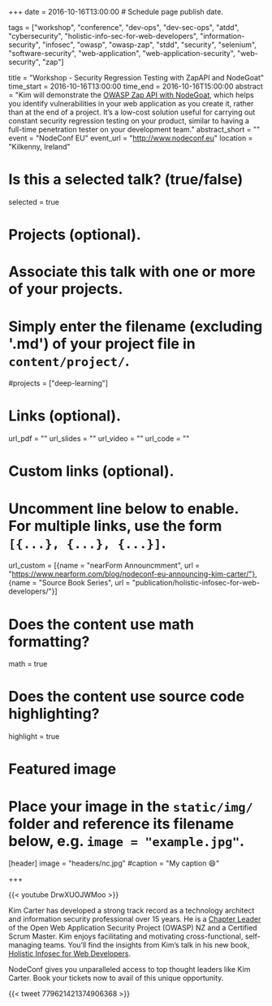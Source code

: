 +++
date = 2016-10-16T13:00:00  # Schedule page publish date.

tags = ["workshop", "conference", "dev-ops", "dev-sec-ops", "atdd", "cybersecurity", "holistic-info-sec-for-web-developers", "information-security", "infosec", "owasp", "owasp-zap", "stdd", "security", "selenium", "software-security", "web-application", "web-application-security", "web-security", "zap"]

title = "Workshop - Security Regression Testing with ZapAPI and NodeGoat"
time_start = 2016-10-16T13:00:00
time_end = 2016-10-16T15:00:00
abstract = "Kim will demonstrate the [OWASP Zap API with NodeGoat](https://github.com/binarymist/NodeGoat/wiki/Security-Regression-Testing-with-Zap-API), which helps you identify vulnerabilities in your web application as you create it, rather than at the end of a project. It’s a low-cost solution useful for carrying out constant security regression testing on your product, similar to having a full-time penetration tester on your development team."
abstract_short = ""
event = "NodeConf EU"
event_url = "http://www.nodeconf.eu"
location = "Kilkenny, Ireland"

# Is this a selected talk? (true/false)
selected = true

# Projects (optional).
#   Associate this talk with one or more of your projects.
#   Simply enter the filename (excluding '.md') of your project file in `content/project/`.
#projects = ["deep-learning"]

# Links (optional).
url_pdf = ""
url_slides = ""
url_video = ""
url_code = ""

# Custom links (optional).
#   Uncomment line below to enable. For multiple links, use the form `[{...}, {...}, {...}]`.
url_custom = [{name = "nearForm Announcmment", url = "https://www.nearform.com/blog/nodeconf-eu-announcing-kim-carter/"}, {name = "Source Book Series", url = "publication/holistic-infosec-for-web-developers/"}]


# Does the content use math formatting?
math = true

# Does the content use source code highlighting?
highlight = true

# Featured image
# Place your image in the `static/img/` folder and reference its filename below, e.g. `image = "example.jpg"`.
[header]
image = "headers/nc.jpg"
#caption = "My caption :smile:"

+++

{{< youtube DrwXUOJWMoo >}}
<br>

Kim Carter has developed a strong track record as a technology architect and information security professional over 15 years. He is a [Chapter Leader](https://www.owasp.org/index.php/New_Zealand) of the Open Web Application Security Project (OWASP) NZ and a Certified Scrum Master. Kim enjoys facilitating and motivating cross-functional, self-managing teams. You’ll find the insights from Kim’s talk in his new book, [Holistic Infosec for Web Developers](/publication/holistic-infosec-for-web-developers).

NodeConf gives you unparalleled access to top thought leaders like Kim Carter. Book your tickets now to avail of this unique opportunity.

{{< tweet 779621421374906368 >}}


